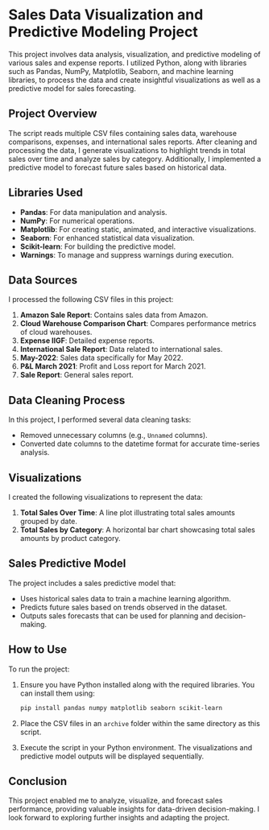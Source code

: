 # Sales Data Visualization and Predictive Modeling Project

This project involves data analysis, visualization, and predictive modeling of various sales and expense reports. I utilized Python, along with libraries such as Pandas, NumPy, Matplotlib, Seaborn, and machine learning libraries, to process the data and create insightful visualizations as well as a predictive model for sales forecasting.

## Project Overview

The script reads multiple CSV files containing sales data, warehouse comparisons, expenses, and international sales reports. After cleaning and processing the data, I generate visualizations to highlight trends in total sales over time and analyze sales by category. Additionally, I implemented a predictive model to forecast future sales based on historical data.

## Libraries Used

- **Pandas**: For data manipulation and analysis.
- **NumPy**: For numerical operations.
- **Matplotlib**: For creating static, animated, and interactive visualizations.
- **Seaborn**: For enhanced statistical data visualization.
- **Scikit-learn**: For building the predictive model.
- **Warnings**: To manage and suppress warnings during execution.

## Data Sources

I processed the following CSV files in this project:

1. **Amazon Sale Report**: Contains sales data from Amazon.
2. **Cloud Warehouse Comparison Chart**: Compares performance metrics of cloud warehouses.
3. **Expense IIGF**: Detailed expense reports.
4. **International Sale Report**: Data related to international sales.
5. **May-2022**: Sales data specifically for May 2022.
6. **P&L March 2021**: Profit and Loss report for March 2021.
7. **Sale Report**: General sales report.

## Data Cleaning Process

In this project, I performed several data cleaning tasks:

- Removed unnecessary columns (e.g., `Unnamed` columns).
- Converted date columns to the datetime format for accurate time-series analysis.

## Visualizations

I created the following visualizations to represent the data:

1. **Total Sales Over Time**: A line plot illustrating total sales amounts grouped by date.
2. **Total Sales by Category**: A horizontal bar chart showcasing total sales amounts by product category.

## Sales Predictive Model

The project includes a sales predictive model that:

- Uses historical sales data to train a machine learning algorithm.
- Predicts future sales based on trends observed in the dataset.
- Outputs sales forecasts that can be used for planning and decision-making.

## How to Use

To run the project:

1. Ensure you have Python installed along with the required libraries. You can install them using:

   ```bash
   pip install pandas numpy matplotlib seaborn scikit-learn
   ```

2. Place the CSV files in an `archive` folder within the same directory as this script.

3. Execute the script in your Python environment. The visualizations and predictive model outputs will be displayed sequentially.

## Conclusion

This project enabled me to analyze, visualize, and forecast sales performance, providing valuable insights for data-driven decision-making. I look forward to exploring further insights and adapting the project.
